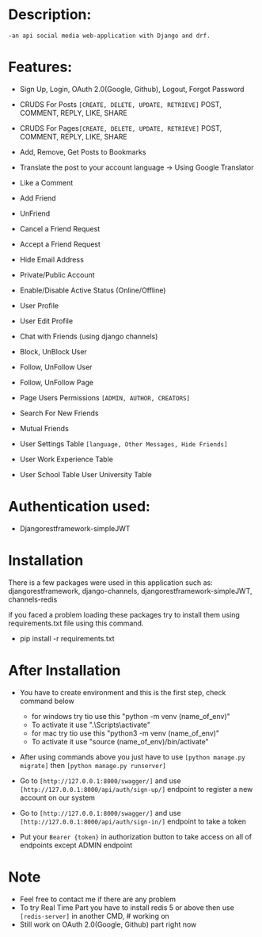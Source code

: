 # Description:
    -an api social media web-application with Django and drf.

# Features:
- Sign Up, Login, OAuth 2.0(Google, Github), Logout, Forgot Password
- CRUDS For Posts `[CREATE, DELETE, UPDATE, RETRIEVE]`
    POST, COMMENT, REPLY, LIKE, SHARE

- CRUDS For Pages`[CREATE, DELETE, UPDATE, RETRIEVE]`
    POST, COMMENT, REPLY, LIKE, SHARE

- Add, Remove, Get Posts to Bookmarks
- Translate the post to your account language -> Using Google Translator
- Like a Comment
- Add Friend
- UnFriend
- Cancel a Friend Request
- Accept a Friend Request
- Hide Email Address
- Private/Public Account
- Enable/Disable Active Status (Online/Offline)
- User Profile
- User Edit Profile
- Chat with Friends (using django channels)
- Block, UnBlock User
- Follow, UnFollow User
- Follow, UnFollow Page
- Page Users Permissions `[ADMIN, AUTHOR, CREATORS]`
- Search For New Friends
- Mutual Friends
- User Settings Table `[language, Other Messages, Hide Friends]`
- User Work Experience Table
- User School Table
User University Table


# Authentication used:
- Djangorestframework-simpleJWT



# Installation
There is a few packages were used in this application such as:
djangorestframework, django-channels, djangorestframework-simpleJWT, channels-redis

if you faced a problem loading these packages try to install them using requirements.txt file using this command.
- pip install -r requirements.txt

# After Installation
- You have to create environment and this is the first step, check command below
    * for windows try tio use this "python -m venv (name_of_env)"
    - To activate it use ".\Scripts\activate"
    * for mac try tio use this "python3 -m venv (name_of_env)"
    - To activate it use "source (name_of_env)/bin/activate"

- After using commands above you just have to use `[python manage.py migrate]` then `[python manage.py runserver]`
- Go to `[http://127.0.0.1:8000/swagger/]` and use `[http://127.0.0.1:8000/api/auth/sign-up/]` endpoint to register a new account on our system
- Go to `[http://127.0.0.1:8000/swagger/]` and use `[http://127.0.0.1:8000/api/auth/sign-in/]` endpoint to take a token
- Put your `Bearer {token}` in authorization button to take access on all of endpoints except ADMIN endpoint

# Note
- Feel free to contact me if there are any problem 
- To try Real Time Part you have to install redis 5 or above then use `[redis-server]` in another CMD, # working on
- Still work on OAuth 2.0(Google, Github) part right now
